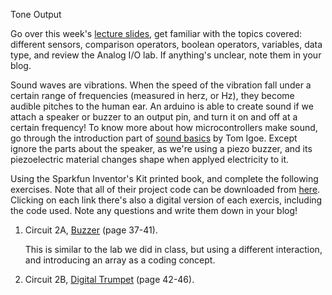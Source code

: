 Tone Output

Go over this week's [lecture slides](https://docs.google.com/presentation/d/1NRexncxBzfuWql_G8BflpLfZFYYmzwMUmk9-ZwswJrI/edit#slide=id.pg), get familiar with the topics covered: different sensors, comparison operators, boolean operators, variables, data type, and review the Analog I/O lab. If anything's unclear, note them in your blog.

Sound waves are vibrations. When the speed of the vibration fall under a certain range of frequencies (measured in herz, or Hz), they become audible pitches to the human ear. An arduino is able to create sound if we attach a speaker or buzzer to an output pin, and turn it on and off at a certain frequency! To know more about how microcontrollers make sound, go through the introduction part of [sound basics](https://tigoe.github.io/SoundExamples/sound-basics.html) by Tom Igoe. Except ignore the parts about the speaker, as we're using a piezo buzzer, and its piezoelectric material changes shape when applyed electricity to it.

Using the Sparkfun Inventor's Kit printed book, and complete the following exercises. Note that all of their project code can be downloaded from [here](https://www.sparkfun.com/SIKcode). Clicking on each link there's also a digital version of each exercis, including the code used. Note any questions and write them down in your blog!

1. Circuit 2A, [Buzzer](https://learn.sparkfun.com/tutorials/sparkfun-inventors-kit-experiment-guide---v40/circuit-2a-buzzer) (page 37-41).

   This is similar to the lab we did in class, but using a different interaction, and introducing an array as a coding concept.

2. Circuit 2B, [Digital Trumpet](https://learn.sparkfun.com/tutorials/sparkfun-inventors-kit-experiment-guide---v40/circuit-2b-digital-trumpet) (page 42-46).
